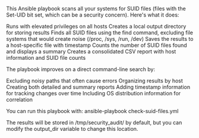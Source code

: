 This Ansible playbook scans all your systems for SUID files (files with the Set-UID bit set, which can be a security concern). Here's what it does:

Runs with elevated privileges on all hosts
Creates a local output directory for storing results
Finds all SUID files using the find command, excluding file systems that would create noise (/proc, /sys, /run, /dev)
Saves the results to a host-specific file with timestamp
Counts the number of SUID files found and displays a summary
Creates a consolidated CSV report with host information and SUID file counts

The playbook improves on a direct command-line search by:

Excluding noisy paths that often cause errors
Organizing results by host
Creating both detailed and summary reports
Adding timestamp information for tracking changes over time
Including OS distribution information for correlation

You can run this playbook with:
ansible-playbook check-suid-files.yml

The results will be stored in /tmp/security_audit/ by default, but you can modify the output_dir variable to change this location.